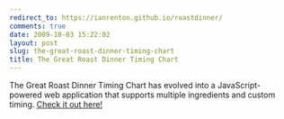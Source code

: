 ```yaml
---
redirect_to: https://ianrenton.github.io/roastdinner/
comments: true
date: 2009-10-03 15:22:02
layout: post
slug: the-great-roast-dinner-timing-chart
title: The Great Roast Dinner Timing Chart
---
```


<div class="notes">
<p>The Great Roast Dinner Timing Chart has evolved into a JavaScript-powered web application that supports multiple ingredients and custom timing. <a href="https://ianrenton.github.io/roastdinner/">Check it out here!</a></p>
</div>
